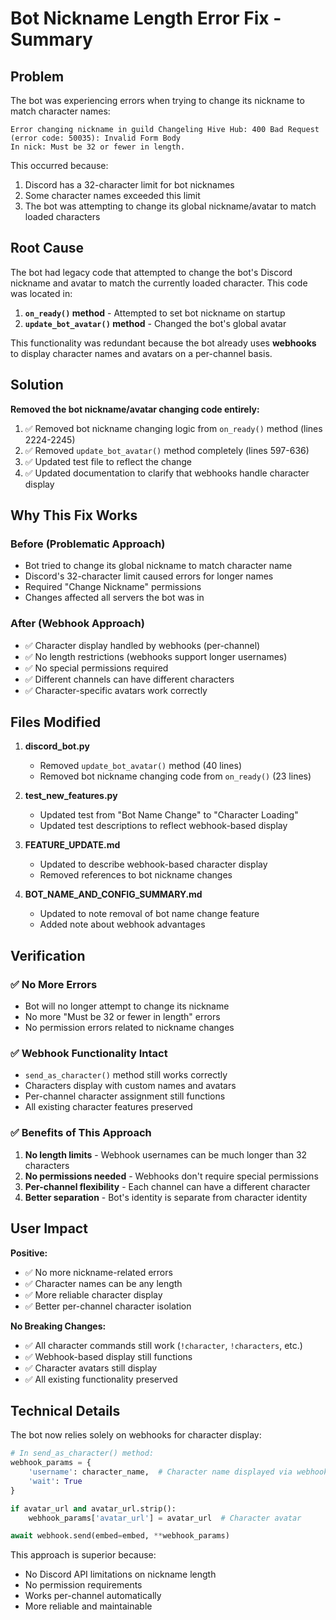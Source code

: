 # Bot Nickname Length Error Fix - Summary

## Problem

The bot was experiencing errors when trying to change its nickname to match character names:

```
Error changing nickname in guild Changeling Hive Hub: 400 Bad Request (error code: 50035): Invalid Form Body
In nick: Must be 32 or fewer in length.
```

This occurred because:
1. Discord has a 32-character limit for bot nicknames
2. Some character names exceeded this limit
3. The bot was attempting to change its global nickname/avatar to match loaded characters

## Root Cause

The bot had legacy code that attempted to change the bot's Discord nickname and avatar to match the currently loaded character. This code was located in:

1. **`on_ready()` method** - Attempted to set bot nickname on startup
2. **`update_bot_avatar()` method** - Changed the bot's global avatar

This functionality was redundant because the bot already uses **webhooks** to display character names and avatars on a per-channel basis.

## Solution

**Removed the bot nickname/avatar changing code entirely:**

1. ✅ Removed bot nickname changing logic from `on_ready()` method (lines 2224-2245)
2. ✅ Removed `update_bot_avatar()` method completely (lines 597-636)
3. ✅ Updated test file to reflect the change
4. ✅ Updated documentation to clarify that webhooks handle character display

## Why This Fix Works

### Before (Problematic Approach)
- Bot tried to change its global nickname to match character name
- Discord's 32-character limit caused errors for longer names
- Required "Change Nickname" permissions
- Changes affected all servers the bot was in

### After (Webhook Approach)
- ✅ Character display handled by webhooks (per-channel)
- ✅ No length restrictions (webhooks support longer usernames)
- ✅ No special permissions required
- ✅ Different channels can have different characters
- ✅ Character-specific avatars work correctly

## Files Modified

1. **discord_bot.py**
   - Removed `update_bot_avatar()` method (40 lines)
   - Removed bot nickname changing code from `on_ready()` (23 lines)
   
2. **test_new_features.py**
   - Updated test from "Bot Name Change" to "Character Loading"
   - Updated test descriptions to reflect webhook-based display

3. **FEATURE_UPDATE.md**
   - Updated to describe webhook-based character display
   - Removed references to bot nickname changes
   
4. **BOT_NAME_AND_CONFIG_SUMMARY.md**
   - Updated to note removal of bot name change feature
   - Added note about webhook advantages

## Verification

### ✅ No More Errors
- Bot will no longer attempt to change its nickname
- No more "Must be 32 or fewer in length" errors
- No permission errors related to nickname changes

### ✅ Webhook Functionality Intact
- `send_as_character()` method still works correctly
- Characters display with custom names and avatars
- Per-channel character assignment still functions
- All existing character features preserved

### ✅ Benefits of This Approach
1. **No length limits** - Webhook usernames can be much longer than 32 characters
2. **No permissions needed** - Webhooks don't require special permissions
3. **Per-channel flexibility** - Each channel can have a different character
4. **Better separation** - Bot's identity is separate from character identity

## User Impact

**Positive:**
- ✅ No more nickname-related errors
- ✅ Character names can be any length
- ✅ More reliable character display
- ✅ Better per-channel character isolation

**No Breaking Changes:**
- ✅ All character commands still work (`!character`, `!characters`, etc.)
- ✅ Webhook-based display still functions
- ✅ Character avatars still display
- ✅ All existing functionality preserved

## Technical Details

The bot now relies solely on webhooks for character display:

```python
# In send_as_character() method:
webhook_params = {
    'username': character_name,  # Character name displayed via webhook
    'wait': True
}

if avatar_url and avatar_url.strip():
    webhook_params['avatar_url'] = avatar_url  # Character avatar

await webhook.send(embed=embed, **webhook_params)
```

This approach is superior because:
- No Discord API limitations on nickname length
- No permission requirements
- Works per-channel automatically
- More reliable and maintainable
